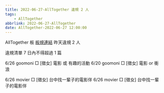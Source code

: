 ```yaml
---
title: 2022-06-27-AllTogether 違規 2 人
tags:
    - AllTogether
abbrlink: 2022-06-27-AllTogether
date: AllTogether-2022-06-27 12:00:00
---
```

AllTogether 板 [板規連結](https://www.ptt.cc/bbs/AllTogether/M.1643211430.A.5FB.html)
昨天違規 2 人
<!-- more -->

違規清單
7 日內不得超過 1 篇

6/26 goomoni □ [徵女]  電影 或 有趣的活動
6/20 goomoni □ [徵女]  電影 or 衝浪

6/26 movier □ [徵女] 台中找一輩子的電影伴
6/26 movier □ [徵女] 台中找一輩子的電影伴